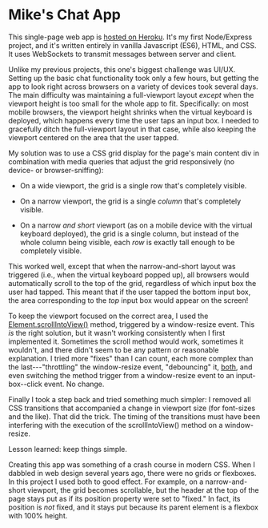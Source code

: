 # Mike's Chat App

This single-page web app is [hosted on Heroku](https://mikes-chat-app.herokuapp.com). It's my first Node/Express project, and it's written entirely in vanilla Javascript (ES6), HTML, and CSS. It uses WebSockets to transmit messages between server and client.

Unlike my previous projects, this one's biggest challenge was UI/UX. Setting up the basic chat functionality took only a few hours, but getting the app to look right across browsers on a variety of devices took several days. The main difficulty was maintaining a full-viewport layout *except* when the viewport height is too small for the whole app to fit. Specifically: on most mobile browsers, the viewport height shrinks when the virtual keyboard is deployed, which happens every time the user taps an input box. I needed to gracefully ditch the full-viewport layout in that case, while also keeping the viewport centered on the area that the user tapped.

My solution was to use a CSS grid display for the page's main content div in combination with media queries that adjust the grid responsively (no device- or browser-sniffing):

* On a wide viewport, the grid is a single row that's completely visible.

* On a narrow viewport, the grid is a single *column* that's completely visible.

* On a narrow *and short* viewport (as on a mobile device with the virtual keyboard deployed), the grid is a single column, but instead of the whole column being visible, each *row* is exactly tall enough to be completely visible.

This worked well, except that when the narrow-and-short layout was triggered (i.e., when the virtual keyboard popped up), all browsers would automatically scroll to the top of the grid, regardless of which input box the user had tapped. This meant that if the user tapped the bottom input box, the area corresponding to the *top* input box would appear on the screen!

To keep the viewport focused on the correct area, I used the [Element.scrollIntoView()](https://developer.mozilla.org/en-US/docs/Web/API/Element/scrollIntoView) method, triggered by a window-resize event. This *is* the right solution, but it wasn't working consistently when I first implemented it. Sometimes the scroll method would work, sometimes it wouldn't, and there didn't seem to be any pattern or reasonable explanation. I tried more "fixes" than I can count, each more complex than the last---"throttling" the window-resize event, "debouncing" it, [both](https://css-tricks.com/the-difference-between-throttling-and-debouncing/), and even switching the method trigger from a window-resize event to an input-box--click event. No change.

Finally I took a step back and tried something much simpler: I removed all CSS transitions that accompanied a change in viewport size (for font-sizes and the like). That did the trick. The timing of the transitions must have been interfering with the execution of the scrollIntoView() method on a window-resize.

Lesson learned: keep things simple.

Creating this app was something of a crash course in modern CSS. When I dabbled in web design several years ago, there were no grids or flexboxes. In this project I used both to good effect. For example, on a narrow-and-short viewport, the grid becomes scrollable, but the header at the top of the page stays put as if its position property were set to "fixed." In fact, its position is *not* fixed, and it stays put because its parent element is a flexbox with 100% height.
